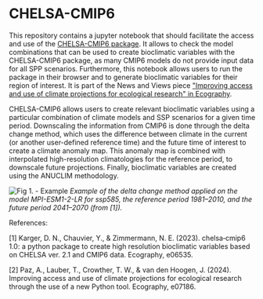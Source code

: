 # CHELSA-CMIP6

This repository contains a jupyter notebook that should facilitate the access and use of the [CHELSA-CMIP6 package](https://doi.org/10.1111/ecog.06535). It allows to check the model combinations that can be used to create bioclimatic variables with the CHELSA-CMIP6 package, as many CMIP6 models do not provide input data for all SPP scenarios. Furthermore, this notebook allows users to run the package in their browser and to generate bioclimatic variables for their region of interest. It is part of the News and Views piece ["Improving access and use of climate projections for ecological research" in Ecography](https://doi.org/10.1111/ecog.07186).

CHELSA-CMIP6 allows users to create relevant bioclimatic variables using a particular combination of climate models and SSP scenarios for a given time period. Downscaling the information from CMIP6 is done through the delta change method, which uses the difference between climate in the current (or another user-defined reference time) and the future time of interest to create a climate anomaly map. This anomaly map is combined with interpolated high-resolution climatologies for the reference period, to downscale future projections. Finally, bioclimatic variables are created using the ANUCLIM methodology.

![Fig 1. - Example](https://nsojournals.onlinelibrary.wiley.com/cms/asset/77e4a13c-e1a4-4d50-afdf-14937ea6285f/ecog12994-fig-0001-m.jpg)
*Example of the delta change method applied on the model MPI-ESM1-2-LR for ssp585, the reference period 1981–2010, and the future period 2041–2070 (from [1]).*


References: 

[1] Karger, D. N., Chauvier, Y., & Zimmermann, N. E. (2023). chelsa‐cmip6 1.0: a python package to create high resolution bioclimatic variables based on CHELSA ver. 2.1 and CMIP6 data. Ecography, e06535.

[2] Paz, A., Lauber, T., Crowther, T. W., & van den Hoogen, J. (2024). Improving access and use of climate projections for ecological research through the use of a new Python tool. Ecography, e07186.

